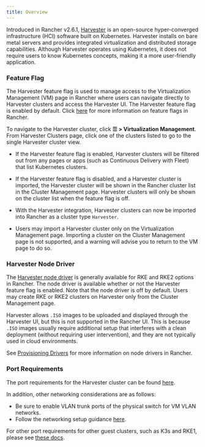 ```yaml
---
title: Overview
---
```


<head>
  <link rel="canonical" href="https://ranchermanager.docs.rancher.com/integrations-in-rancher/harvester/overview"/>
</head>

Introduced in Rancher v2.6.1, [Harvester](https://docs.harvesterhci.io/) is an open-source hyper-converged infrastructure (HCI) software built on Kubernetes. Harvester installs on bare metal servers and provides integrated virtualization and distributed storage capabilities. Although Harvester operates using Kubernetes, it does not require users to know Kubernetes concepts, making it a more user-friendly application.

### Feature Flag

The Harvester feature flag is used to manage access to the Virtualization Management (VM) page in Rancher where users can navigate directly to Harvester clusters and access the Harvester UI. The Harvester feature flag is enabled by default. Click [here](../../rancher-administration/enable-experimental-features/enable-experimental-features.md) for more information on feature flags in Rancher.

To navigate to the Harvester cluster, click **☰ > Virtualization Management**. From Harvester Clusters page, click one of the clusters listed to go to the single Harvester cluster view.

* If the Harvester feature flag is enabled, Harvester clusters will be filtered out from any pages or apps (such as Continuous Delivery with Fleet) that list Kubernetes clusters.

* If the Harvester feature flag is disabled, and a Harvester cluster is imported, the Harvester cluster will be shown in the Rancher cluster list in the Cluster Management page. Harvester clusters will only be shown on the cluster list when the feature flag is off.

* With the Harvester integration, Harvester clusters can now be imported into Rancher as a cluster type `Harvester`.

* Users may import a Harvester cluster only on the Virtualization Management page. Importing a cluster on the Cluster Management page is not supported, and a warning will advise you to return to the VM page to do so.

### Harvester Node Driver

The [Harvester node driver](https://docs.harvesterhci.io/v1.1/rancher/node/node-driver/) is generally available for RKE and RKE2 options in Rancher. The node driver is available whether or not the Harvester feature flag is enabled. Note that the node driver is off by default. Users may create RKE or RKE2 clusters on Harvester only from the Cluster Management page.

Harvester allows `.ISO` images to be uploaded and displayed through the Harvester UI, but this is not supported in the Rancher UI. This is because `.ISO` images usually require additional setup that interferes with a clean deployment (without requiring user intervention), and they are not typically used in cloud environments.

See [Provisioning Drivers](../../rancher-administration/authentication-permissions-and-global-configuration/about-provisioning-drivers/about-provisioning-drivers.md#node-drivers) for more information on node drivers in Rancher.

### Port Requirements

The port requirements for the Harvester cluster can be found [here](https://docs.harvesterhci.io/v1.1/install/requirements#networking).

In addition, other networking considerations are as follows:

- Be sure to enable VLAN trunk ports of the physical switch for VM VLAN networks.
- Follow the networking setup guidance [here](https://docs.harvesterhci.io/v1.1/networking/index).

For other port requirements for other guest clusters, such as K3s and RKE1, please see [these docs](https://docs.harvesterhci.io/v1.1/install/requirements/#guest-clusters).
